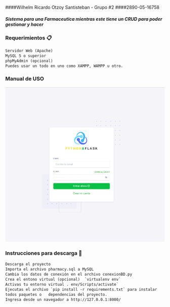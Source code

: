 ####Wilhelm Ricardo Otzoy Santisteban - Grupo #2
####2890-05-16758

##### Sistema para una Farmaceutica mientras este tiene un CRUD para poder gestionar y hacer 


### Requerimientos 📋

    Servidor Web (Apache)
    MySQL 5 o superior
    phpMyAdmin (opcional)
    Puedes usar un todo en uno como XAMPP, WAMPP u otro.

### Manual de USO

![](https://raw.githubusercontent.com/urian121/imagenes-proyectos-github/master/Dashboard-python-login-urian-viera.png)

### Instrucciones para descarga 🔧

    Descarga el proyecto
    Importa el archivo pharmacy.sql a MySQL
    Cambia los datos de conexión en el archivo conexionBD.py
    Crea el entono virtual (opcional)  `virtualenv env`
    Activas tu entorno virtual . env/Scripts/activate`
    Ejecutas el archivo `pip install -r requirements.txt` para instalar todos paquetes o   dependencias del proyecto.
    Ingresa desde un navegador a http://127.0.0.1:8000/

